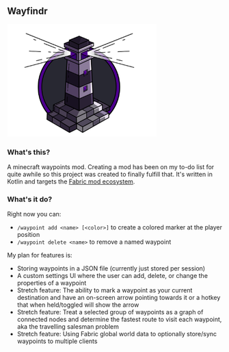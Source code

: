 ## Wayfindr

<img src="https://github.com/caleywoods/wayfindr/blob/main/wayfindr_logo.png?raw=true" width="350" />

### What's this?
A minecraft waypoints mod. Creating a mod has been on my to-do list for quite awhile so this project was created to finally fulfill that. It's written in Kotlin and targets the [Fabric mod ecosystem](https://fabricmc.net/).

### What's it do?
Right now you can:

* `/waypoint add <name> [<color>]` to create a colored marker at the player position
* `/waypoint delete <name>` to remove a named waypoint

My plan for features is:

* Storing waypoints in a JSON file (currently just stored per session)
* A custom settings UI where the user can add, delete, or change the properties of a waypoint
* Stretch feature: The ability to mark a waypoint as your current destination and have an on-screen arrow pointing towards it or a hotkey that when held/toggled will show the arrow
* Stretch feature: Treat a selected group of waypoints as a graph of connected nodes and determine the fastest route to visit each waypoint, aka the travelling salesman problem
* Stretch feature: Using Fabric global world data to optionally store/sync waypoints to multiple clients